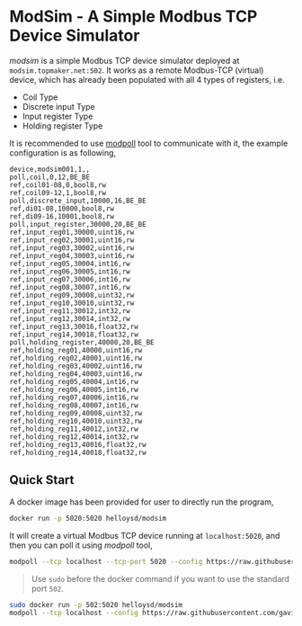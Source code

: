 # ModSim - A Simple Modbus TCP Device Simulator

*modsim* is a simple Modbus TCP device simulator deployed at `modsim.topmaker.net:502`.
It works as a remote Modbus-TCP (virtual) device, which has already been populated with all 4 types of registers, i.e.
- Coil Type
- Discrete input Type
- Input register Type
- Holding register Type

It is recommended to use [modpoll](https://github.com/gavinying/modpoll) tool to communicate with it, the example configuration is as following,

```
device,modsim001,1,,
poll,coil,0,12,BE_BE
ref,coil01-08,0,bool8,rw
ref,coil09-12,1,bool8,rw
poll,discrete_input,10000,16,BE_BE
ref,di01-08,10000,bool8,rw
ref,di09-16,10001,bool8,rw
poll,input_register,30000,20,BE_BE
ref,input_reg01,30000,uint16,rw
ref,input_reg02,30001,uint16,rw
ref,input_reg03,30002,uint16,rw
ref,input_reg04,30003,uint16,rw
ref,input_reg05,30004,int16,rw
ref,input_reg06,30005,int16,rw
ref,input_reg07,30006,int16,rw
ref,input_reg08,30007,int16,rw
ref,input_reg09,30008,uint32,rw
ref,input_reg10,30010,uint32,rw
ref,input_reg11,30012,int32,rw
ref,input_reg12,30014,int32,rw
ref,input_reg13,30016,float32,rw
ref,input_reg14,30018,float32,rw
poll,holding_register,40000,20,BE_BE
ref,holding_reg01,40000,uint16,rw
ref,holding_reg02,40001,uint16,rw
ref,holding_reg03,40002,uint16,rw
ref,holding_reg04,40003,uint16,rw
ref,holding_reg05,40004,int16,rw
ref,holding_reg06,40005,int16,rw
ref,holding_reg07,40006,int16,rw
ref,holding_reg08,40007,int16,rw
ref,holding_reg09,40008,uint32,rw
ref,holding_reg10,40010,uint32,rw
ref,holding_reg11,40012,int32,rw
ref,holding_reg12,40014,int32,rw
ref,holding_reg13,40016,float32,rw
ref,holding_reg14,40018,float32,rw
```

## Quick Start

A docker image has been provided for user to directly run the program,

```bash
docker run -p 5020:5020 helloysd/modsim
```

It will create a virtual Modbus TCP device running at `localhost:5020`, and then you can poll it using *modpoll* tool,

```bash
modpoll --tcp localhost --tcp-port 5020 --config https://raw.githubusercontent.com/gavinying/modpoll/master/examples/modsim.csv
```

> Use `sudo` before the docker command if you want to use the standard port `502`.

```bash
sudo docker run -p 502:5020 helloysd/modsim
modpoll --tcp localhost --config https://raw.githubusercontent.com/gavinying/modpoll/master/examples/modsim.csv
```
